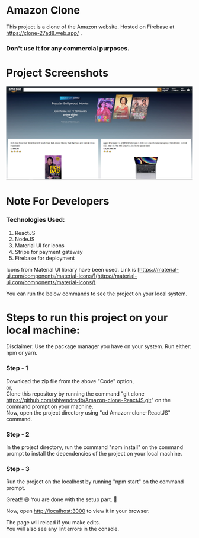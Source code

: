 # Amazon Clone

This project is a clone of the Amazon website. Hosted on Firebase at https://clone-27ad8.web.app/ .

### Don't use it for any commercial purposes.

# Project Screenshots

![Home Page](screenshots/amazon.jpg)

# Note For Developers

### Technologies Used:

1. ReactJS
2. NodeJS
3. Material UI for icons
4. Stripe for payment gateway
5. Firebase for deployment

Icons from Material UI library have been used. Link is [https://material-ui.com/components/material-icons/](https://material-ui.com/components/material-icons/)

You can run the below commands to see the project on your local system.

# Steps to run this project on your local machine:

Disclaimer: Use the package manager you have on your system. Run either: npm or yarn.

### Step - 1

Download the zip file from the above "Code" option, \
 or, \
Clone this repository by running the command "git clone https://github.com/shivendradb/Amazon-clone-ReactJS.git" on the command prompt on your machine. \
Now, open the project directory using "cd Amazon-clone-ReactJS" command.

### Step - 2

In the project directory, run the command "npm install" on the command prompt to install the dependencies of the project on your local machine.

### Step - 3

Run the project on the localhost by running "npm start" on the command prompt.

Great!! 😃 You are done with the setup part. 🚀

Now, open [http://localhost:3000](http://localhost:3000) to view it in your browser.

The page will reload if you make edits.\
You will also see any lint errors in the console.
